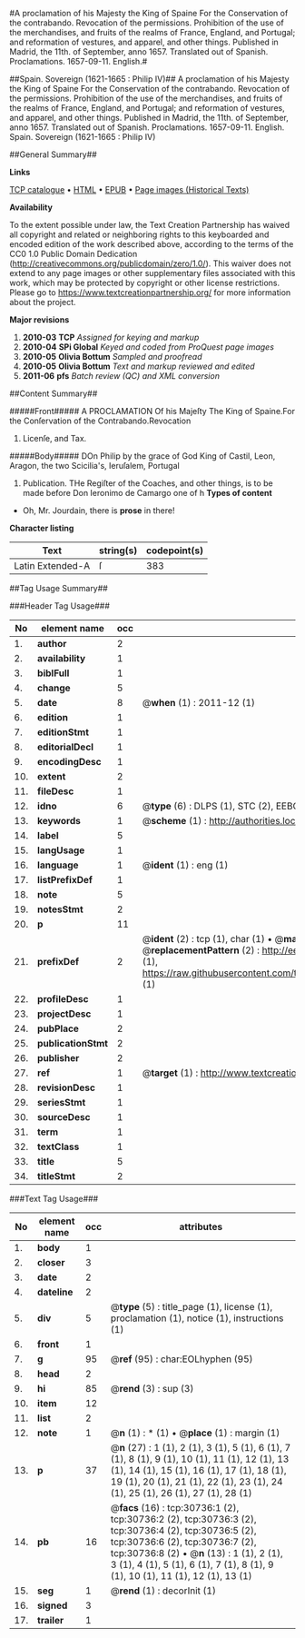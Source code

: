 #A proclamation of his Majesty the King of Spaine For the Conservation of the contrabando. Revocation of the permissions. Prohibition of the use of the merchandises, and fruits of the realms of France, England, and Portugal; and reformation of vestures, and apparel, and other things. Published in Madrid, the 11th. of September, anno 1657. Translated out of Spanish. Proclamations. 1657-09-11. English.#

##Spain. Sovereign (1621-1665 : Philip IV)##
A proclamation of his Majesty the King of Spaine For the Conservation of the contrabando. Revocation of the permissions. Prohibition of the use of the merchandises, and fruits of the realms of France, England, and Portugal; and reformation of vestures, and apparel, and other things. Published in Madrid, the 11th. of September, anno 1657. Translated out of Spanish.
Proclamations. 1657-09-11. English.
Spain. Sovereign (1621-1665 : Philip IV)

##General Summary##

**Links**

[TCP catalogue](http://www.ota.ox.ac.uk/tcp/)  • 
[HTML](http://tei.it.ox.ac.uk/tcp/Texts-HTML/free/A54/A54663.html)  • 
[EPUB](http://tei.it.ox.ac.uk/tcp/Texts-EPUB/free/A54/A54663.epub) • 
[Page images (Historical Texts)](https://historicaltexts.jisc.ac.uk/eebo-99826335e)

**Availability**

To the extent possible under law, the Text Creation Partnership has waived all copyright and related or neighboring rights to this keyboarded and encoded edition of the work described above, according to the terms of the CC0 1.0 Public Domain Dedication (http://creativecommons.org/publicdomain/zero/1.0/). This waiver does not extend to any page images or other supplementary files associated with this work, which may be protected by copyright or other license restrictions. Please go to https://www.textcreationpartnership.org/ for more information about the project.

**Major revisions**

1. __2010-03__ __TCP__ *Assigned for keying and markup*
1. __2010-04__ __SPi Global__ *Keyed and coded from ProQuest page images*
1. __2010-05__ __Olivia Bottum__ *Sampled and proofread*
1. __2010-05__ __Olivia Bottum__ *Text and markup reviewed and edited*
1. __2011-06__ __pfs__ *Batch review (QC) and XML conversion*

##Content Summary##

#####Front#####
A PROCLAMATION Of his Majeſty The King of Spaine.For the
Conſervation of the Contrabando.Revocation 
1. Licenſe, and Tax.

#####Body#####
DOn Philip by the grace of God King of Castil, Leon, Aragon, the two Scicilia's, Ieruſalem, Portugal
1. Publication.
THe Regiſter of the Coaches, and other things, is to be made before Don Ieronimo de Camargo one of h
**Types of content**

  * Oh, Mr. Jourdain, there is **prose** in there!

**Character listing**


|Text|string(s)|codepoint(s)|
|---|---|---|
|Latin Extended-A|ſ|383|

##Tag Usage Summary##

###Header Tag Usage###

|No|element name|occ|attributes|
|---|---|---|---|
|1.|__author__|2||
|2.|__availability__|1||
|3.|__biblFull__|1||
|4.|__change__|5||
|5.|__date__|8| @__when__ (1) : 2011-12 (1)|
|6.|__edition__|1||
|7.|__editionStmt__|1||
|8.|__editorialDecl__|1||
|9.|__encodingDesc__|1||
|10.|__extent__|2||
|11.|__fileDesc__|1||
|12.|__idno__|6| @__type__ (6) : DLPS (1), STC (2), EEBO-CITATION (1), PROQUEST (1), VID (1)|
|13.|__keywords__|1| @__scheme__ (1) : http://authorities.loc.gov/ (1)|
|14.|__label__|5||
|15.|__langUsage__|1||
|16.|__language__|1| @__ident__ (1) : eng (1)|
|17.|__listPrefixDef__|1||
|18.|__note__|5||
|19.|__notesStmt__|2||
|20.|__p__|11||
|21.|__prefixDef__|2| @__ident__ (2) : tcp (1), char (1)  •  @__matchPattern__ (2) : ([0-9\-]+):([0-9IVX]+) (1), (.+) (1)  •  @__replacementPattern__ (2) : http://eebo.chadwyck.com/downloadtiff?vid=$1&page=$2 (1), https://raw.githubusercontent.com/textcreationpartnership/Texts/master/tcpchars.xml#$1 (1)|
|22.|__profileDesc__|1||
|23.|__projectDesc__|1||
|24.|__pubPlace__|2||
|25.|__publicationStmt__|2||
|26.|__publisher__|2||
|27.|__ref__|1| @__target__ (1) : http://www.textcreationpartnership.org/docs/. (1)|
|28.|__revisionDesc__|1||
|29.|__seriesStmt__|1||
|30.|__sourceDesc__|1||
|31.|__term__|1||
|32.|__textClass__|1||
|33.|__title__|5||
|34.|__titleStmt__|2||


###Text Tag Usage###

|No|element name|occ|attributes|
|---|---|---|---|
|1.|__body__|1||
|2.|__closer__|3||
|3.|__date__|2||
|4.|__dateline__|2||
|5.|__div__|5| @__type__ (5) : title_page (1), license (1), proclamation (1), notice (1), instructions (1)|
|6.|__front__|1||
|7.|__g__|95| @__ref__ (95) : char:EOLhyphen (95)|
|8.|__head__|2||
|9.|__hi__|85| @__rend__ (3) : sup (3)|
|10.|__item__|12||
|11.|__list__|2||
|12.|__note__|1| @__n__ (1) : * (1)  •  @__place__ (1) : margin (1)|
|13.|__p__|37| @__n__ (27) : 1 (1), 2 (1), 3 (1), 5 (1), 6 (1), 7 (1), 8 (1), 9 (1), 10 (1), 11 (1), 12 (1), 13 (1), 14 (1), 15 (1), 16 (1), 17 (1), 18 (1), 19 (1), 20 (1), 21 (1), 22 (1), 23 (1), 24 (1), 25 (1), 26 (1), 27 (1), 28 (1)|
|14.|__pb__|16| @__facs__ (16) : tcp:30736:1 (2), tcp:30736:2 (2), tcp:30736:3 (2), tcp:30736:4 (2), tcp:30736:5 (2), tcp:30736:6 (2), tcp:30736:7 (2), tcp:30736:8 (2)  •  @__n__ (13) : 1 (1), 2 (1), 3 (1), 4 (1), 5 (1), 6 (1), 7 (1), 8 (1), 9 (1), 10 (1), 11 (1), 12 (1), 13 (1)|
|15.|__seg__|1| @__rend__ (1) : decorInit (1)|
|16.|__signed__|3||
|17.|__trailer__|1||

